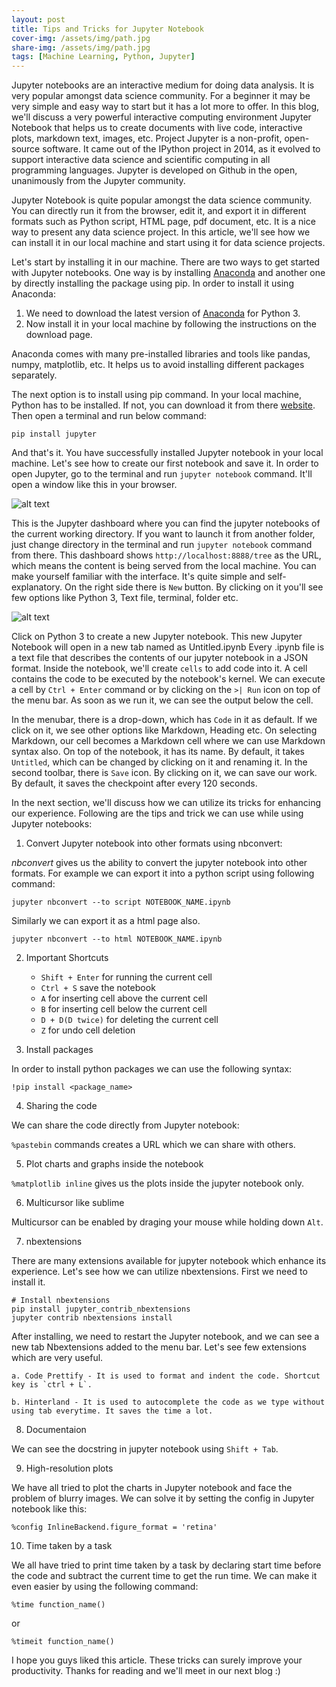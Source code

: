 ```yaml
---
layout: post
title: Tips and Tricks for Jupyter Notebook
cover-img: /assets/img/path.jpg
share-img: /assets/img/path.jpg
tags: [Machine Learning, Python, Jupyter]
---
```


Jupyter notebooks are an interactive medium for doing data analysis. It is very popular amongst data science community. For a beginner it may be very simple and easy way to start but it has a lot more to offer.  In this blog, we'll discuss a very powerful interactive computing environment Jupyter Notebook that helps us to create documents with live code, interactive plots, markdown text, images, etc. Project Jupyter is a non-profit, open-source software. It came out of the IPython project in 2014, as it evolved to support interactive data science and scientific computing in all programming languages. Jupyter is developed on Github in the open, unanimously from the Jupyter community.

Jupyter Notebook is quite popular amongst the data science community. You can directly run it from the browser, edit it, and export it in different formats such as Python script, HTML page, pdf document, etc. It is a nice way to present any data science project. In this article, we'll see how we can install it in our local machine and start using it for data science projects.

Let's start by installing it in our machine. There are two ways to get started with Jupyter notebooks. One way is by installing [Anaconda](https://anaconda.org/) and another one by directly installing the package using pip. 
In order to install it using Anaconda:

1. We need to download the latest version of [Anaconda](https://www.anaconda.com/download/) for Python 3.
2. Now install it in your local machine by following the instructions on the download page.

Anaconda comes with many pre-installed libraries and tools like pandas, numpy, matplotlib, etc. It helps us to avoid installing different packages separately. 

The next option is to install using pip command. In your local machine, Python has to be installed. If not, you can download it from there [website](https://www.python.org/downloads/). Then open a terminal and run below command:

`pip install jupyter`

And that's it. You have successfully installed Jupyter notebook in your local machine. Let's see how to create our first notebook and save it. In order to open Jupyter, go to the terminal and run `jupyter notebook` command. It'll open a window like this in your browser.

![alt text](https://www.dropbox.com/s/a79qdn0znpaswns/Screen%20Shot%202019-12-15%20at%2010.32.28%20AM.png?dl=0)

This is the Jupyter dashboard where you can find the jupyter notebooks of the current working directory. If you want to launch it from another folder, just change directory in the terminal and run `jupyter notebook` command from there. 
This dashboard shows `http://localhost:8888/tree` as the URL, which means the content is being served from the local machine. You can make yourself familiar with the interface. It's quite simple and self-explanatory. On the right side there is `New` button. By clicking on it you'll see few options like Python 3, Text file, terminal, folder etc.

![alt text](https://www.dropbox.com/s/wdj2mjncti11yt6/Screen%20Shot%202019-12-15%20at%2010.32.49%20AM.png?dl=0)

Click on Python 3 to create a new Jupyter notebook. This new Jupyter Notebook will open in a new tab named as Untitled.ipynb
Every .ipynb file is a text file that describes the contents of our jupyter notebook in a JSON format. Inside the notebook, we'll create `cells` to add code into it. A cell contains the code to be executed by the notebook's kernel. We can execute a cell by `Ctrl + Enter` command or by clicking on the `>| Run` icon on top of the menu bar. As soon as we run it, we can see the output below the cell. 

In the menubar, there is a drop-down, which has `Code` in it as default. If we click on it, we see other options like Markdown, Heading etc. On selecting Markdown, our cell becomes a Markdown cell where we can use Markdown syntax also. On top of the notebook, it has its name. By default, it takes `Untitled`, which can be changed by clicking on it and renaming it. In the second toolbar, there is `Save` icon. By clicking on it, we can save our work. By default, it saves the checkpoint after every 120 seconds.

In the next section, we'll discuss how we can utilize its tricks for enhancing our experience.
Following are the tips and trick we can use while using Jupyter notebooks:

1. Convert Jupyter notebook into other formats using nbconvert:

<em>nbconvert</em> gives us the ability to convert the jupyter notebook into other formats. For example we can export it into a python script using following command:

`jupyter nbconvert --to script NOTEBOOK_NAME.ipynb`

Similarly we can export it as a html page also.

`jupyter nbconvert --to html NOTEBOOK_NAME.ipynb`

2. Important Shortcuts

	* `Shift + Enter` for running the current cell
	* `Ctrl + S` save the notebook
	* `A` for inserting cell above the current cell
	* `B` for inserting cell below the current cell
	* `D + D(D twice)` for deleting the current cell
	* `Z` for undo cell deletion

3. Install packages

In order to install python packages we can use the following syntax:

`!pip install <package_name>` 

4. Sharing the code

We can share the code directly from Jupyter notebook:

`%pastebin` commands creates a URL which we can share with others.

5. Plot charts and graphs inside the notebook

`%matplotlib inline` gives us the plots inside the jupyter notebook only.

6. Multicursor like sublime

Multicursor can be enabled by draging your mouse while holding down `Alt`.

7. nbextensions

There are many extensions available for jupyter notebook which enhance its experience. Let's see how we can utilize nbextensions. First we need to install it.

```
# Install nbextensions
pip install jupyter_contrib_nbextensions
jupyter contrib nbextensions install 
```

After installing, we need to restart the Jupyter notebook, and we can see a new tab Nbextensions added to the menu bar. Let's see few extensions which are very useful.

	a. Code Prettify - It is used to format and indent the code. Shortcut key is `ctrl + L`.

	b. Hinterland - It is used to autocomplete the code as we type without using tab everytime. It saves the time a lot.

8. Documentaion

We can see the docstring in jupyter notebook using `Shift + Tab`.

9. High-resolution plots

We have all tried to plot the charts in Jupyter notebook and face the problem of blurry images. We can solve it by setting the config in Jupyter notebook like this:

`%config InlineBackend.figure_format = 'retina'`

10. Time taken by a task

We all have tried to print time taken by a task by declaring start time before the code and subtract the current time to get the run time. We can make it even easier by using the following command:

`%time function_name()`

or

`%timeit function_name()`

I hope you guys liked this article. These tricks can surely improve your productivity. Thanks for reading and we'll meet in our next blog :)
